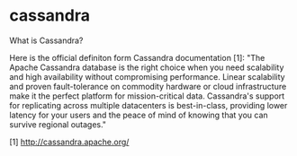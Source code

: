 # cassandra
What is Cassandra?

Here is the official definiton form Cassandra documentation [1]:
"The Apache Cassandra database is the right choice when you need scalability and high availability without 
compromising performance. Linear scalability and proven fault-tolerance on commodity hardware or cloud infrastructure
make it the perfect platform for mission-critical data.
Cassandra's support for replicating across multiple datacenters is best-in-class, 
providing lower latency for your users and the peace of mind of knowing that you can survive regional outages."

[1] http://cassandra.apache.org/
